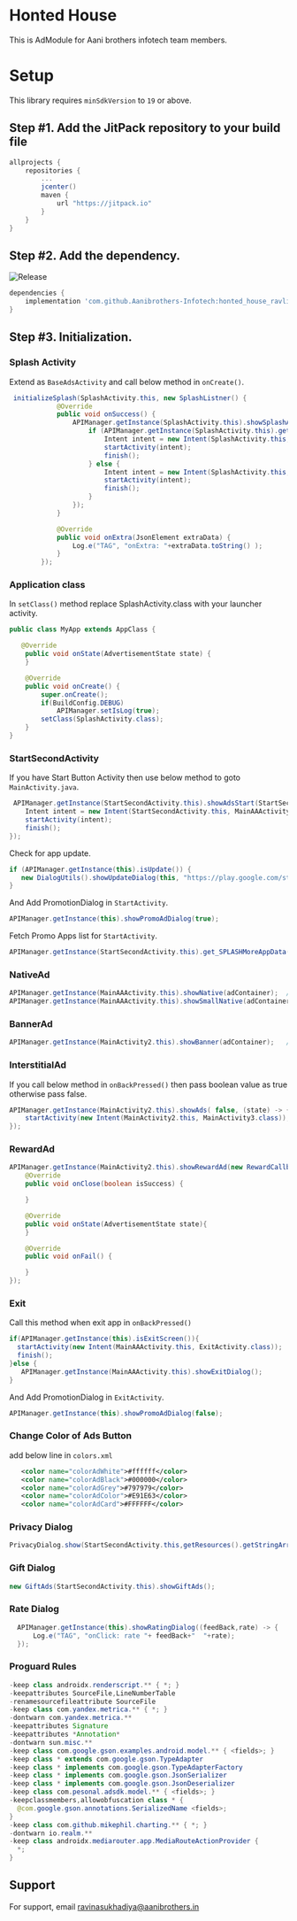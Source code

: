 # Honted House

This is AdModule for Aani brothers infotech team members.


# Setup

This library requires `minSdkVersion` to `19` or above.


## Step #1. Add the JitPack repository to your build file

```gradle
allprojects {
    repositories {
	    ...
	    jcenter()
	    maven {
            url "https://jitpack.io"
        }
    }
}
```

## Step #2. Add the dependency.
![Release](https://jitpack.io/v/Aanibrothers-Infotech/honted_house_ravli.svg)


```groovy
dependencies {
    implementation 'com.github.Aanibrothers-Infotech:honted_house_ravli:[latest-release]'
}
```

## Step #3. Initialization.
### Splash Activity
Extend as ```BaseAdsActivity``` and call below method in ```onCreate()```.
```java
 initializeSplash(SplashActivity.this, new SplashListner() {
            @Override
            public void onSuccess() {
                APIManager.getInstance(SplashActivity.this).showSplashAD(SplashActivity.this, (state) -> {
                    if (APIManager.getInstance(SplashActivity.this).getScreenStatus()) {
                        Intent intent = new Intent(SplashActivity.this, StartSecondActivity.class);
                        startActivity(intent);
                        finish();
                    } else {
                        Intent intent = new Intent(SplashActivity.this, MainActivity.class);
                        startActivity(intent);
                        finish();
                    }
                });
            }

            @Override
            public void onExtra(JsonElement extraData) {
                Log.e("TAG", "onExtra: "+extraData.toString() );
            }
        });

```

### Application class
In ```setClass()``` method replace SplashActivity.class with your launcher activity.
```java
public class MyApp extends AppClass {

   @Override
    public void onState(AdvertisementState state) {
    }

    @Override
    public void onCreate() {
        super.onCreate();
        if(BuildConfig.DEBUG)
            APIManager.setIsLog(true);
        setClass(SplashActivity.class);
    }
}
```

### StartSecondActivity
If you have Start Button Activity then use below method to goto ```MainActivity.java```.

```java
 APIManager.getInstance(StartSecondActivity.this).showAdsStart(StartSecondActivity.this, (state) -> {
    Intent intent = new Intent(StartSecondActivity.this, MainAAActivity.class);
    startActivity(intent);
    finish();
});
```

Check for app update.
```java
if (APIManager.getInstance(this).isUpdate()) {
   new DialogUtils().showUpdateDialog(this, "https://play.google.com/store/apps/details?id=" + getPackageName());
}
```

And Add PromotionDialog in ```StartActivity```.
```java
APIManager.getInstance(this).showPromoAdDialog(true);
```

Fetch Promo Apps list for ```StartActivity```.
```java
APIManager.getInstance(StartSecondActivity.this).get_SPLASHMoreAppData();
```

[comment]: <> (### MainActivity)

[comment]: <> (Extend as ```BannerVpnActivity``` and call below method in ```onCreate&#40;&#41;```.)

[comment]: <> (```java)

[comment]: <> ( if&#40;APIManager.getInstance&#40;this&#41;.getVpnMenuStatus&#40;&#41;&#41;{)

[comment]: <> (     btnOpenVpnScreen.setVisibility&#40;View.VISIBLE&#41;;)

[comment]: <> ( }else btnOpenVpnScreen.setVisibility&#40;View.GONE&#41;;)

[comment]: <> ( iVPN = &#40;FrameLayout&#41; findViewById&#40;R.id.iVPN&#41;;)

[comment]: <> ( rootViewGuide = &#40;CircularRevealRelativeLayout&#41; findViewById&#40;R.id.rootViewGuide&#41;;)

[comment]: <> ( guideVpn = &#40;LottieAnimationView&#41; findViewById&#40;R.id.guideVpn&#41;;)

[comment]: <> ( layoutGuideVPN = &#40;FrameLayout&#41; findViewById&#40;R.id.layoutGuideVPN&#41;;)

[comment]: <> ( if &#40;APIManager.getInstance&#40;this&#41;.getVpnStatus&#40;&#41;&#41; {)

[comment]: <> (     setBannerView&#40;iVPN&#41;;)

[comment]: <> (     setGuideView&#40;layoutGuideVPN&#41;;)

[comment]: <> (     setBackgroundColor&#40;getColor&#40;R.color.colorAdBlack&#41;&#41;;)

[comment]: <> (     setTextColor&#40;getColor&#40;R.color.colorAdWhite&#41;&#41;;)

[comment]: <> (     guideVpn.setOnClickListener&#40;view -> {)

[comment]: <> (         connectVpnListener&#40;&#40;isConnect, connectionState&#41; -> {)

[comment]: <> (              if &#40;isConnect == CONNECTION_STATE.CONNECTED&#41;{)

[comment]: <> (                  rootViewGuide.setVisibility&#40;View.GONE&#41;;)

[comment]: <> (              } else if &#40;isConnect == CONNECTION_STATE.CONNECTING&#41; {)

[comment]: <> (                  guideVpn.setVisibility&#40;View.GONE&#41;;)

[comment]: <> (                  layoutGuideVPN.setVisibility&#40;View.INVISIBLE&#41;;)

[comment]: <> (              } else if &#40;isConnect == CONNECTION_STATE.FAIL&#41; {)

[comment]: <> (                  rootViewGuide.setVisibility&#40;View.GONE&#41;;)

[comment]: <> (              }else if &#40;isConnect == CONNECTION_STATE.DISCONNECTED&#41; {)

[comment]: <> (                  rootViewGuide.setVisibility&#40;View.GONE&#41;;)

[comment]: <> (              })

[comment]: <> (         }&#41;;)

[comment]: <> (     }&#41;;)

[comment]: <> (     if &#40;getConnection&#40;&#41;&#41; {)

[comment]: <> (         rootViewGuide.setVisibility&#40;View.GONE&#41;;)

[comment]: <> (     } else {)

[comment]: <> (         rootViewGuide.setVisibility&#40;View.VISIBLE&#41;;)

[comment]: <> (     })

[comment]: <> ( })

[comment]: <> (```)

[comment]: <> (And call below in ```onBackPressed&#40;&#41;```.)

[comment]: <> (```java)

[comment]: <> ( if &#40;rootViewGuide.getVisibility&#40;&#41; == View.VISIBLE&#41;)

[comment]: <> (    return;)

[comment]: <> (```)

[comment]: <> (And put below layout in your ```xml```.)

[comment]: <> (```xml)

[comment]: <> (   <FrameLayout)

[comment]: <> (        android:id="@+id/iVPN")

[comment]: <> (        android:layout_width="match_parent")

[comment]: <> (        android:layout_height="wrap_content" />)

[comment]: <> (   <com.google.android.material.circularreveal.CircularRevealRelativeLayout)

[comment]: <> (          android:id="@+id/rootViewGuide")

[comment]: <> (          android:layout_width="match_parent")

[comment]: <> (          android:layout_height="match_parent")

[comment]: <> (          android:clickable="true")

[comment]: <> (          android:visibility="gone">)

[comment]: <> (          <View)

[comment]: <> (              android:layout_width="match_parent")

[comment]: <> (              android:layout_height="match_parent")

[comment]: <> (              android:layout_below="@+id/xyz")

[comment]: <> (              android:background="#9D000000" />)

[comment]: <> (          <RelativeLayout)

[comment]: <> (              android:id="@+id/xyz")

[comment]: <> (              android:layout_width="match_parent")

[comment]: <> (              android:layout_height="@dimen/_50sdp">)

[comment]: <> (              <FrameLayout)

[comment]: <> (                  android:id="@+id/layoutGuideVPN")

[comment]: <> (                  android:layout_width="match_parent")

[comment]: <> (                  android:layout_height="match_parent" />)

[comment]: <> (              <com.airbnb.lottie.LottieAnimationView)

[comment]: <> (                  android:id="@+id/guideVpn")

[comment]: <> (                  android:layout_width="80dp")

[comment]: <> (                  android:layout_height="50dp")

[comment]: <> (                  android:layout_alignParentEnd="true")

[comment]: <> (                  android:layout_centerVertical="true")

[comment]: <> (                  android:layout_marginEnd="26dp")

[comment]: <> (                  app:lottie_autoPlay="true")

[comment]: <> (                  app:lottie_loop="true")

[comment]: <> (                  app:lottie_rawRes="@raw/guide" />)

[comment]: <> (          </RelativeLayout>)

[comment]: <> (   </com.google.android.material.circularreveal.CircularRevealRelativeLayout>)

[comment]: <> (```)

[comment]: <> (### For VPN Screen)

[comment]: <> (```java)

[comment]: <> (   startActivity&#40;new Intent&#40;MainActivity.this, VanishVPNActivity.class&#41;&#41;;)

[comment]: <> (```)

### NativeAd
```java
APIManager.getInstance(MainAAActivity.this).showNative(adContainer);  //size - @dimen/_200sdp
APIManager.getInstance(MainAAActivity.this).showSmallNative(adContainer1);  //size - @dimen/_130sdp
```

### BannerAd
```java
APIManager.getInstance(MainActivity2.this).showBanner(adContainer);   //size - @dimen/_65sdp
```

### InterstitialAd
If you call below method in ```onBackPressed()``` then pass boolean value as true otherwise pass false.
```java
APIManager.getInstance(MainActivity2.this).showAds( false, (state) -> {
    startActivity(new Intent(MainActivity2.this, MainActivity3.class));
});
```

### RewardAd
```java
APIManager.getInstance(MainActivity2.this).showRewardAd(new RewardCallback() {
    @Override
    public void onClose(boolean isSuccess) {

    }

    @Override
    public void onState(AdvertisementState state){
    }

    @Override
    public void onFail() {

    }
});
```

### Exit
Call this method when exit app in ```onBackPressed()```
```java
if(APIManager.getInstance(this).isExitScreen()){
  startActivity(new Intent(MainAAActivity.this, ExitActivity.class));
  finish();
}else {
   APIManager.getInstance(MainAAActivity.this).showExitDialog();
}
```
And Add PromotionDialog in ```ExitActivity```.
```java
APIManager.getInstance(this).showPromoAdDialog(false);
```


### Change Color of Ads Button
add below line in ```colors.xml```
```xml
   <color name="colorAdWhite">#ffffff</color>
   <color name="colorAdBlack">#000000</color>
   <color name="colorAdGrey">#797979</color>
   <color name="colorAdColor">#E91E63</color>
   <color name="colorAdCard">#FFFFFF</color>
```

### Privacy Dialog
```java
PrivacyDialog.show(StartSecondActivity.this,getResources().getStringArray(R.array.terms_of_service));
```

### Gift Dialog
```java
new GiftAds(StartSecondActivity.this).showGiftAds();
```

### Rate Dialog
```java
  APIManager.getInstance(this).showRatingDialog((feedBack,rate) -> {
      Log.e("TAG", "onClick: rate "+ feedBack+"  "+rate);
  });
```


### Proguard Rules
```java
-keep class androidx.renderscript.** { *; }
-keepattributes SourceFile,LineNumberTable
-renamesourcefileattribute SourceFile
-keep class com.yandex.metrica.** { *; }
-dontwarn com.yandex.metrica.**
-keepattributes Signature
-keepattributes *Annotation*
-dontwarn sun.misc.**
-keep class com.google.gson.examples.android.model.** { <fields>; }
-keep class * extends com.google.gson.TypeAdapter
-keep class * implements com.google.gson.TypeAdapterFactory
-keep class * implements com.google.gson.JsonSerializer
-keep class * implements com.google.gson.JsonDeserializer
-keep class com.pesonal.adsdk.model.** { <fields>; }
-keepclassmembers,allowobfuscation class * {
  @com.google.gson.annotations.SerializedName <fields>;
}
-keep class com.github.mikephil.charting.** { *; }
-dontwarn io.realm.**
-keep class androidx.mediarouter.app.MediaRouteActionProvider {
  *;
}
```



## Support

For support, email ravinasukhadiya@aanibrothers.in
